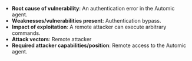 - **Root cause of vulnerability**: An authentication error in the Automic agent.
- **Weaknesses/vulnerabilities present**: Authentication bypass.
- **Impact of exploitation**: A remote attacker can execute arbitrary commands.
- **Attack vectors**: Remote attacker
- **Required attacker capabilities/position**: Remote access to the Automic agent.